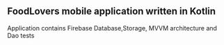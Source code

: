 ## FoodLovers mobile application written in Kotlin
Application contains Firebase Database,Storage, MVVM architecture and Dao tests
